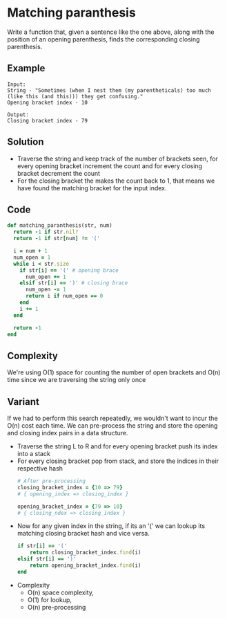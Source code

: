 # Matching paranthesis
Write a function that, given a sentence like the one above, along with the position of an opening parenthesis, finds the corresponding closing parenthesis.

## Example
```
Input:
String - "Sometimes (when I nest them (my parentheticals) too much (like this (and this))) they get confusing."
Opening bracket index - 10

Output:
Closing bracket index - 79
```

## Solution
- Traverse the string and keep track of the number of brackets seen, for every opening bracket increment the count and for every closing bracket decrement the count
- For the closing bracket the makes the count back to 1, that means we have found the matching bracket for the input index.

## Code
```ruby
def matching_paranthesis(str, num)
  return -1 if str.nil?
  return -1 if str[num] != '('

  i = num + 1
  num_open = 1
  while i < str.size
    if str[i] == '(' # opening brace
      num_open += 1
    elsif str[i] == ')' # closing brace
      num_open -= 1
      return i if num_open == 0
    end
    i += 1
  end

  return -1
end
```

## Complexity
We're using O(1) space for counting the number of open brackets and O(n) time since we are traversing the string only once

## Variant
If we had to perform this search repeatedly, we wouldn't want to incur the O(n) cost each time. We can pre-process the string and store the opening and closing index pairs in a data structure.

- Traverse the string L to R and for every opening bracket push its index into a stack
- For every closing bracket pop from stack, and store the indices in their respective hash
    ```ruby
    # After pre-processing
    closing_bracket_index = {10 => 79}
    # { opening_index => closing_index }

    opening_bracket_index = {79 => 10}
    # { closing_ndex => closing_index }
    ```
- Now for any given index in the string, if its an '(' we can lookup its matching closing bracket hash and vice versa.
    ```ruby
    if str[i] == '('
        return closing_bracket_index.find(i)
    elsif str[i] == ')'
        return opening_bracket_index.find(i)
    end
    ```
- Complexity
    - O(n) space complexity,
    - O(1) for lookup,
    - O(n) pre-processing
